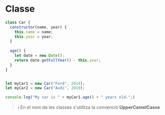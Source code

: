 # Classe

```javascript
class Car {
  constructor(name, year) {
    this.name = name;
    this.year = year;
  }
  
  age() {
    let date = new Date();
    return date.getFullYear() - this.year;
  }
}


let myCar1 = new Car("Ford", 2014);
let myCar2 = new Car("Audi", 2019);

console.log("My car is " + myCar1.age() + " years old.";)
```

> ℹ️ En el nom de les classes s'utilitza la convenció **UpperCamelCasse**
